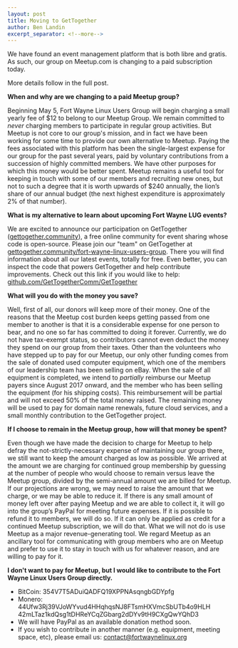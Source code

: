 ```yaml
---
layout: post
title: Moving to GetTogether
author: Ben Landin
excerpt_separator: <!--more-->
---
```


We have found an event management platform that is both libre and gratis. As such, our group on Meetup.com is changing to a paid subscription today.

More details follow in the full post.

<!--more-->

**When and why are we changing to a paid Meetup group?**

Beginning May 5, Fort Wayne Linux Users Group will begin charging a small yearly fee of $12 to belong to our Meetup Group. We remain committed to *never* charging members to participate in regular group activities. But Meetup is not core to our group's mission, and in fact we have been working for some time to provide our own alternative to Meetup. Paying the fees associated with this platform has been the single-largest expense for our group for the past several years, paid by voluntary contributions from a succession of highly committed members. We have other purposes for which this money would be better spent. Meetup remains a useful tool for keeping in touch with some of our members and recruiting new ones, but not to such a degree that it is worth upwards of $240 annually, the lion’s share of our annual budget (the next highest expenditure is approximately 2% of that number).

**What is my alternative to learn about upcoming Fort Wayne LUG events?**

We are excited to announce our participation on GetTogether ([gettogether.community](https://gettogether.community)), a free online community for event sharing whose code is open-source. Please join our "team" on GetTogether at [gettogether.community/fort-wayne-linux-users-group](https://gettogether.community/fort-wayne-linux-users-group/). There you will find information about all our latest events, totally for free. Even better, you can inspect the code that powers GetTogether and help contribute improvements. Check out this link if you would like to help: [github.com/GetTogetherComm/GetTogether](https://github.com/GetTogetherComm/GetTogether)

**What will you do with the money you save?**

Well, first of all, our donors will keep more of their money. One of the reasons that the Meetup cost burden keeps getting passed from one member to another is that it is a considerable expense for one person to bear, and no one so far has committed to doing it forever. Currently, we do not have tax-exempt status, so contributors cannot even deduct the money they spend on our group from their taxes. Other than the volunteers who have stepped up to pay for our Meetup, our only other funding comes from the sale of donated used computer equipment, which one of the members of our leadership team has been selling on eBay. When the sale of all equipment is completed, we intend to *partially* reimburse our Meetup payers since August 2017 onward, and the member who has been selling the equipment (for his shipping costs). This reimbursement will be partial and will not exceed 50% of the total money raised. The remaining money will be used to pay for domain name renewals, future cloud services, and a small monthly contribution to the GetTogether project.

**If I choose to remain in the Meetup group, how will that money be spent?**

Even though we have made the decision to charge for Meetup to help defray the not-strictly-necessary expense of maintaining our group there, we still want to keep the amount charged as low as possible. We arrived at the amount we are charging for continued group membership by guessing at the number of people who would choose to remain versus leave the Meetup group, divided by the semi-annual amount we are billed for Meetup. If our projections are wrong, we may need to raise the amount that we charge, or we may be able to reduce it. If there is any small amount of money left over after paying Meetup and we are able to collect it, it will go into the group’s PayPal for meeting future expenses. If it is possible to refund it to members, we will do so. If it can only be applied as credit for a continued Meetup subscription, we will do that. What we will not do is use Meetup as a major revenue-generating tool. We regard Meetup as an ancillary tool for communicating with group members who are on Meetup and prefer to use it to stay in touch with us for whatever reason, and are willing to pay for it.

**I don't want to pay for Meetup, but I would like to contribute to the Fort Wayne Linux Users Group directly.**

- BitCoin: 354V7T5ADuiQADFQ19XPPNAsqngbGDYpfg
- Monero: 44Ufw3Rj39VJoWYvud4HHqhqsNJ8FTsmHXVmcSbUTb4o9HLH<wbr/>42mLTaz1kdQsg1tDHReYCqZGbarg2dDYv9tH9CXgQwYQhD3
- We will have PayPal as an available donation method soon.
- If you wish to contribute in another manner (e.g. equipment, meeting space, etc), please email us: contact@fortwaynelinux.org
